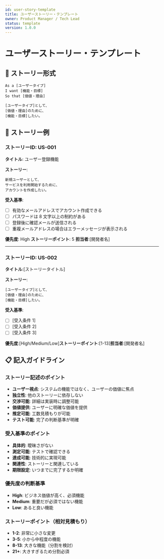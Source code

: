 ```yaml
---
id: user-story-template
title: ユーザーストーリー・テンプレート
owner: Product Manager / Tech Lead
status: template
version: 1.0.0
---
```


# ユーザーストーリー・テンプレート

## 📝 ストーリー形式

```
As a [ユーザータイプ]
I want [機能・目標]
So that [価値・理由]

[ユーザータイプ]として、
[価値・理由]のために、
[機能・目標]したい。
```

## 🎯 ストーリー例

### ストーリーID: US-001

**タイトル**: ユーザー登録機能

**ストーリー**:

```
新規ユーザーとして、
サービスを利用開始するために、
アカウントを作成したい。
```

**受入基準**:

- [ ] 有効なメールアドレスでアカウント作成できる
- [ ] パスワードは 8 文字以上の制約がある
- [ ] 登録後に確認メールが送信される
- [ ] 重複メールアドレスの場合はエラーメッセージが表示される

**優先度**: High **ストーリーポイント**: 5 **担当者**:[開発者名]

---

### ストーリーID: US-002

**タイトル**:[ストーリータイトル]

**ストーリー**:

```
[ユーザータイプ]として、
[価値・理由]のために、
[機能・目標]したい。
```

**受入基準**:

- [ ] [受入条件 1]
- [ ] [受入条件 2]
- [ ] [受入条件 3]

**優先度**:[High/Medium/Low]**ストーリーポイント**:[1-13]**担当者**:[開発者名]

## 📋 記入ガイドライン

### ストーリー記述のポイント

- **ユーザー視点**: システムの機能ではなく、ユーザーの価値に焦点
- **独立性**: 他のストーリーに依存しない
- **交渉可能**: 詳細は実装時に調整可能
- **価値提供**: ユーザーに明確な価値を提供
- **推定可能**: 工数見積もりが可能
- **テスト可能**: 完了の判断基準が明確

### 受入基準のポイント

- **具体的**: 曖昧さがない
- **測定可能**: テストで確認できる
- **達成可能**: 技術的に実現可能
- **関連性**: ストーリーと関連している
- **期限設定**: いつまでに完了するか明確

### 優先度の判断基準

- **High**: ビジネス価値が高く、必須機能
- **Medium**: 重要だが必須ではない機能
- **Low**: あると良い機能

### ストーリーポイント（相対見積もり）

- **1-2**: 非常に小さな変更
- **3-5**: 小から中程度の機能
- **8-13**: 大きな機能（分割を検討）
- **21+**: 大きすぎるため分割必須
